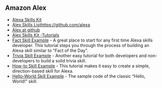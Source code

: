 ## Amazon Alex
- [Alexa Skills Kit](https://developer.amazon.com/alexa-skills-kit)
- [Alex Skills List](https://github.com/dale3h/alexa-skills-list)https://github.com/alexa
- [Alex at github](https://github.com/alexa)
- [Alex Skills Kit -Tutorials](https://developer.amazon.com/alexa-skills-kit/tutorials)
- [Fact Skill Example](https://github.com/alexa/skill-sample-nodejs-fact) - A great place to start for any first time Alexa skills developer. This tutorial steps you through the process of building an Alexa skill similar to "Fact of the Day".
- [Trivia Skill Example](https://github.com/alexa/skill-sample-nodejs-trivia) - Another easy tutorial for both developers and non-developers to build a solid trivia skill.
- [How-to Skill Example](https://github.com/alexa/skill-sample-nodejs-howto) - This tutorial makes it easy to create a simple, direction-based skill for Alexa.
- [Hello-World Skill Example](https://github.com/alexa/skill-sample-nodejs-hello-world) - The sample code of the classic “Hello, World!” skill.
